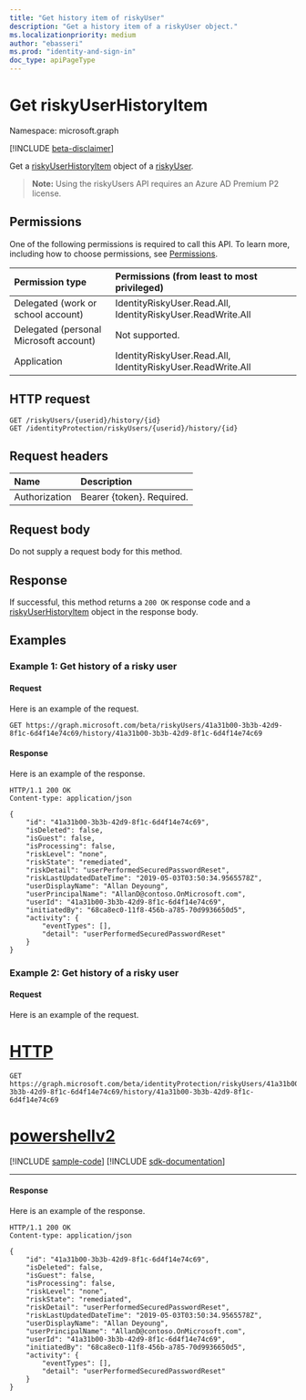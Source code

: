 ```yaml
---
title: "Get history item of riskyUser"
description: "Get a history item of a riskyUser object."
ms.localizationpriority: medium
author: "ebasseri"
ms.prod: "identity-and-sign-in"
doc_type: apiPageType
---
```


# Get riskyUserHistoryItem

Namespace: microsoft.graph

[!INCLUDE [beta-disclaimer](../../includes/beta-disclaimer.md)]

Get a [riskyUserHistoryItem](../resources/riskyuserhistoryitem.md) object of a [riskyUser](../resources/riskyuser.md).

>**Note:** Using the riskyUsers API requires an Azure AD Premium P2 license.

## Permissions
One of the following permissions is required to call this API. To learn more, including how to choose permissions, see [Permissions](/graph/permissions-reference).

|Permission type      | Permissions (from least to most privileged)              |
|:--------------------|:---------------------------------------------------------|
|Delegated (work or school account) | IdentityRiskyUser.Read.All, IdentityRiskyUser.ReadWrite.All    |
|Delegated (personal Microsoft account) | Not supported.    |
|Application | IdentityRiskyUser.Read.All, IdentityRiskyUser.ReadWrite.All |

## HTTP request
<!-- { "blockType": "ignored" } -->
```http
GET /riskyUsers/{userid}/history/{id}
GET /identityProtection/riskyUsers/{userid}/history/{id}
```


## Request headers
| Name      |Description|
|:----------|:----------|
| Authorization  | Bearer {token}. Required. |

## Request body
Do not supply a request body for this method.

## Response

If successful, this method returns a `200 OK` response code and a [riskyUserHistoryItem](../resources/riskyuserhistoryitem.md) object in the response body.

## Examples
### Example 1: Get history of a risky user
#### Request
Here is an example of the request.

<!-- {
  "blockType": "request",
  "name": "get_riskyuser_historyitem_1",
  "sampleKeys": ["41a31b00-3b3b-42d9-8f1c-6d4f14e74c69"]
}-->
```msgraph-interactive
GET https://graph.microsoft.com/beta/riskyUsers/41a31b00-3b3b-42d9-8f1c-6d4f14e74c69/history/41a31b00-3b3b-42d9-8f1c-6d4f14e74c69
```
#### Response

Here is an example of the response.
<!-- {
  "blockType": "response",
  "truncated": true,
  "@odata.type": "microsoft.graph.riskyUserHistoryItem"
} -->
```http
HTTP/1.1 200 OK
Content-type: application/json

{
    "id": "41a31b00-3b3b-42d9-8f1c-6d4f14e74c69",
    "isDeleted": false,
    "isGuest": false,
    "isProcessing": false,
    "riskLevel": "none",
    "riskState": "remediated",
    "riskDetail": "userPerformedSecuredPasswordReset",
    "riskLastUpdatedDateTime": "2019-05-03T03:50:34.9565578Z",
    "userDisplayName": "Allan Deyoung",
    "userPrincipalName": "AllanD@contoso.OnMicrosoft.com",
    "userId": "41a31b00-3b3b-42d9-8f1c-6d4f14e74c69",
    "initiatedBy": "68ca8ec0-11f8-456b-a785-70d9936650d5",
    "activity": {
        "eventTypes": [],
        "detail": "userPerformedSecuredPasswordReset"
    }
}
```

### Example 2: Get history of a risky user
#### Request
Here is an example of the request.

# [HTTP](#tab/http)
<!-- {
  "blockType": "request",
  "name": "get_riskyuser_historyitem_2",
  "sampleKeys": ["41a31b00-3b3b-42d9-8f1c-6d4f14e74c69"]
}-->
```msgraph-interactive
GET https://graph.microsoft.com/beta/identityProtection/riskyUsers/41a31b00-3b3b-42d9-8f1c-6d4f14e74c69/history/41a31b00-3b3b-42d9-8f1c-6d4f14e74c69
```

# [powershellv2](#tab/powershellv2)
[!INCLUDE [sample-code](../includes/snippets/powershellv2/get-riskyuser-historyitem-2-powershellv2-snippets.md)]
[!INCLUDE [sdk-documentation](../includes/snippets/snippets-sdk-documentation-link.md)]

---

#### Response
Here is an example of the response.
<!-- {
  "blockType": "response",
  "truncated": true,
  "@odata.type": "microsoft.graph.riskyUserHistoryItem"
} -->
```http
HTTP/1.1 200 OK
Content-type: application/json

{
    "id": "41a31b00-3b3b-42d9-8f1c-6d4f14e74c69",
    "isDeleted": false,
    "isGuest": false,
    "isProcessing": false,
    "riskLevel": "none",
    "riskState": "remediated",
    "riskDetail": "userPerformedSecuredPasswordReset",
    "riskLastUpdatedDateTime": "2019-05-03T03:50:34.9565578Z",
    "userDisplayName": "Allan Deyoung",
    "userPrincipalName": "AllanD@contoso.OnMicrosoft.com",
    "userId": "41a31b00-3b3b-42d9-8f1c-6d4f14e74c69",
    "initiatedBy": "68ca8ec0-11f8-456b-a785-70d9936650d5",
    "activity": {
        "eventTypes": [],
        "detail": "userPerformedSecuredPasswordReset"
    }
}
```
<!-- uuid: 8fcb5dbc-d5aa-4681-8e31-b001d5168d79
2015-10-25 14:57:30 UTC -->
<!-- {
  "type": "#page.annotation",
  "description": "Get riskyUserHistoryItem",
  "keywords": "",
  "section": "documentation",
  "tocPath": "",
  "suppressions": [
  ]
}-->




